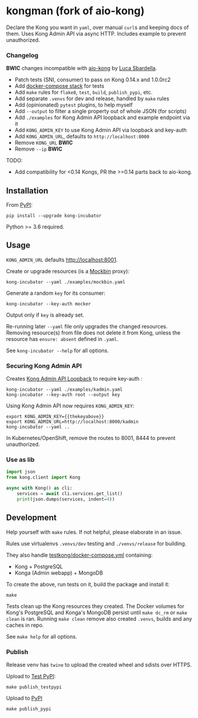 # kongman (fork of aio-kong)

Declare the Kong you want in `yaml`, over manual `curl`s and keeping docs of them.
Uses Kong Admin API via async HTTP. Includes example to prevent unauthorized.

### Changelog

**BWIC** changes incompatible with [aio-kong](https://github.com/lendingblock/aio-kong)
by [Luca Sbardella](https://github.com/lsbardel).

  - Patch tests (SNI, consumer) to pass on Kong 0.14.x and 1.0.0rc2
  - Add [docker-compose stack](https://github.com/asyrjasalo/kongpose) for tests
  - Add `make` rules for `flake8`, `test`, `build`, `publish_pypi`, etc.
  - Add separate `.venvs` for dev and release, handled by `make` rules
  - Add (opinionated) `pytest` plugins, to help myself
  - Add `--output` to filter a single property out of whole JSON (for scripts)
  - Add `./examples` for Kong Admin API loopback and example endpoint via it
  - Add `KONG_ADMIN_KEY` to use Kong Admin API via loopback and key-auth
  - Add `KONG_ADMIN_URL`, defaults to `http://localhost:8000`
  - Remove `KONG_URL` **BWIC**
  - Remove `--ip` **BWIC**

TODO:
  - Add compatibility for <0.14 Kongs, PR the >=0.14 parts back to aio-kong.


## Installation

From [PyPI](https://pypi.org/project/kong-incubator):

    pip install --upgrade kong-incubator

Python >= 3.6 required.

## Usage

`KONG_ADMIN_URL` defaults [http://localhost:8001](http://localhost:8001).

Create or upgrade resources (is a [Mockbin](http://mockbin.org) proxy):

    kong-incubator --yaml ./examples/mockbin.yaml

Generate a random `key` for its consumer:

    kong-incubator --key-auth mocker

Output only if `key` is already set.

Re-running later `--yaml` file only upgrades the changed resources.
Removing resource(s) from file does not delete it from Kong,
unless the resource has `ensure: absent` defined in `.yaml`.

See `kong-incubator --help` for all options.

### Securing Kong Admin API

Creates [Kong Admin API Loopback](https://docs.konghq.com/0.14.x/secure-admin-api/#kong-api-loopback) to require key-auth :

    kong-incubator --yaml ./examples/kadmin.yaml
    kong-incubator --key-auth root --output key

Using Kong Admin API now requires `KONG_ADMIN_KEY`:

    export KONG_ADMIN_KEY={{thekeyabove}}
    export KONG_ADMIN_URL=http://localhost:8000/kadmin
    kong-incubator --yaml ..

In Kubernetes/OpenShift, remove the routes to 8001, 8444 to prevent unauthorized.

### Use as lib

```python
import json
from kong.client import Kong

async with Kong() as cli:
    services = await cli.services.get_list()
    print(json.dumps(services, indent=4))
```

## Development

Help yourself with `make` rules. If not helpful, please elaborate in an issue.

Rules use virtualenvs `.venvs/dev` testing and `./venvs/release` for building.

They also handle [testkong/docker-compose.yml](https://github.com/asyrjasalo/kongpose/blob/master/docker-compose.yml) containing:
- Kong + PostgreSQL
- Konga (Admin webapp) + MongoDB

To create the above, run tests on it, build the package and install it:

    make

Tests clean up the Kong resources they created. The Docker volumes for Kong's
PostgreSQL and Konga's MongoDB persist until `make dc_rm` or `make clean` is ran.
Running `make clean` remove also created `.venvs`, builds and any caches in repo.

See `make help` for all options.

### Publish

Release venv has `twine` to upload the created wheel and sdists over HTTPS.

Upload to [Test PyPI](https://test.pypi.org/project/kong-incubator):

    make publish_testpypi

Upload to [PyPI](https://pypi.org/project/kong-incubator)

    make publish_pypi
